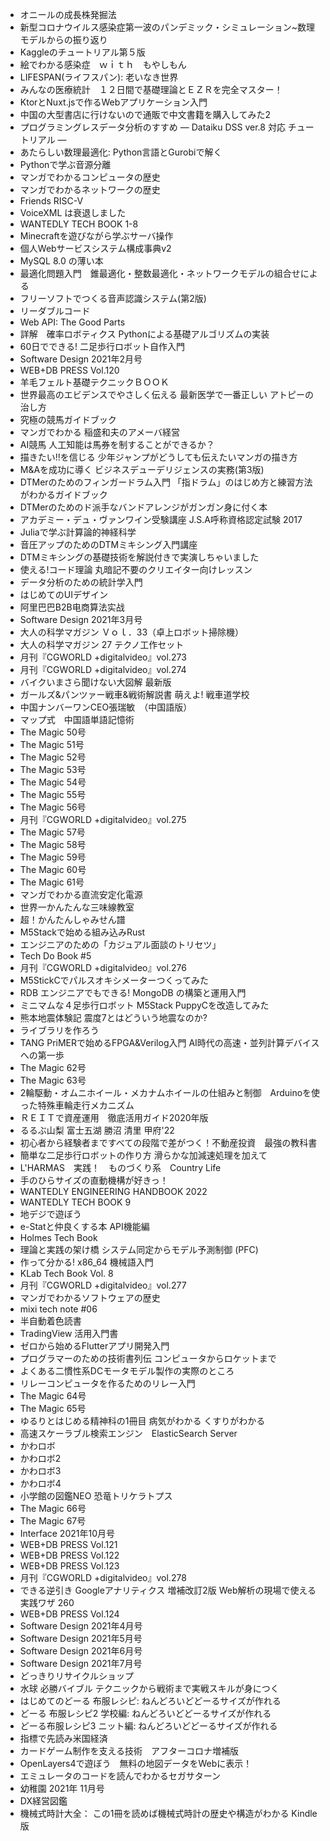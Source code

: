 * オニールの成長株発掘法
* 新型コロナウイルス感染症第一波のパンデミック・シミュレーション~数理モデルからの振り返り
* Kaggleのチュートリアル第５版
* 絵でわかる感染症　ｗｉｔｈ　もやしもん
* LIFESPAN(ライフスパン): 老いなき世界
* みんなの医療統計　１２日間で基礎理論とＥＺＲを完全マスター！
* KtorとNuxt.jsで作るWebアプリケーション入門
* 中国の大型書店に行けないので通販で中文書籍を購入してみた2
* プログラミングレスデータ分析のすすめ ― Dataiku DSS ver.8 対応 チュートリアル ―
* あたらしい数理最適化: Python言語とGurobiで解く
* Pythonで学ぶ音源分離
* マンガでわかるコンピュータの歴史
* マンガでわかるネットワークの歴史
* Friends RISC-V
* VoiceXML は衰退しました
* WANTEDLY TECH BOOK 1-8
* Minecraftを遊びながら学ぶサーバ操作
* 個人Webサービスシステム構成事典v2
* MySQL 8.0 の薄い本
* 最適化問題入門　錐最適化・整数最適化・ネットワークモデルの組合せによる
* フリーソフトでつくる音声認識システム(第2版)
* リーダブルコード
* Web API: The Good Parts
* 詳解　確率ロボティクス Pythonによる基礎アルゴリズムの実装
* 60日でできる! 二足歩行ロボット自作入門
* Software Design 2021年2月号
* WEB+DB PRESS Vol.120
* 羊毛フェルト基礎テクニックＢＯＯＫ
* 世界最高のエビデンスでやさしく伝える 最新医学で一番正しい アトピーの治し方
* 究極の競馬ガイドブック
* マンガでわかる 稲盛和夫のアメーバ経営
* AI競馬 人工知能は馬券を制することができるか？
* 描きたい!!を信じる 少年ジャンプがどうしても伝えたいマンガの描き方
* M&Aを成功に導く ビジネスデューデリジェンスの実務(第3版)
* DTMerのためのフィンガードラム入門 「指ドラム」のはじめ方と練習方法がわかるガイドブック
* DTMerのためのド派手なバンドアレンジがガンガン身に付く本
* アカデミー・デュ・ヴァンワイン受験講座 J.S.A呼称資格認定試験 2017
* Juliaで学ぶ計算論的神経科学
* 音圧アップのためのDTMミキシング入門講座
* DTMミキシングの基礎技術を解説付きで実演しちゃいました
* 使える!コード理論 丸暗記不要のクリエイター向けレッスン
* データ分析のための統計学入門
* はじめてのUIデザイン
* 阿里巴巴B2B电商算法实战
* Software Design 2021年3月号
* 大人の科学マガジン Ｖｏｌ．33（卓上ロボット掃除機）
* 大人の科学マガジン 27 テクノ工作セット
* 月刊『CGWORLD +digitalvideo』vol.273
* 月刊『CGWORLD +digitalvideo』vol.274
* バイクいまさら聞けない大図解 最新版
* ガールズ&パンツァー戦車&戦術解説書 萌えよ! 戦車道学校
* 中国ナンバーワンCEO張瑞敏　（中国語版）
* マップ式　中国語単語記憶術
* The Magic 50号
* The Magic 51号
* The Magic 52号
* The Magic 53号
* The Magic 54号
* The Magic 55号
* The Magic 56号
* 月刊『CGWORLD +digitalvideo』vol.275
* The Magic 57号
* The Magic 58号
* The Magic 59号
* The Magic 60号
* The Magic 61号
* マンガでわかる直流安定化電源
* 世界一かんたんな三味線教室
* 超！かんたんしゃみせん譜
* M5Stackで始める組み込みRust
* エンジニアのための「カジュアル面談のトリセツ」
* Tech Do Book #5
* 月刊『CGWORLD +digitalvideo』vol.276
* M5StickCでパルスオキシメーターつくってみた
* RDB エンジニアでもできる! MongoDB の構築と運用入門
* ミニマムな４足歩行ロボット M5Stack PuppyCを改造してみた
* 熊本地震体験記 震度7とはどういう地震なのか?
* ライブラリを作ろう
* TANG PriMERで始めるFPGA&Verilog入門 AI時代の高速・並列計算デバイスへの第一歩
* The Magic 62号
* The Magic 63号
* 2輪駆動・オムニホイール・メカナムホイールの仕組みと制御　Arduinoを使った特殊車輪走行メカニズム
* ＲＥＩＴで資産運用　徹底活用ガイド2020年版
* るるぶ山梨 富士五湖 勝沼 清里 甲府'22
* 初心者から経験者まですべての段階で差がつく！不動産投資　最強の教科書
* 簡単な二足歩行ロボットの作り方 滑らかな加減速処理を加えて
* L'HARMAS　実践！　ものづくり系　Country Life
* 手のひらサイズの直動機構が好きっ！
* WANTEDLY ENGINEERING HANDBOOK 2022
* WANTEDLY TECH BOOK 9
* 地デジで遊ぼう
* e-Statと仲良くする本 API機能編
* Holmes Tech Book
* 理論と実践の架け橋 システム同定からモデル予測制御 (PFC)
* 作って分かる! x86_64 機械語入門
* KLab Tech Book Vol. 8
* 月刊『CGWORLD +digitalvideo』vol.277
* マンガでわかるソフトウェアの歴史
* mixi tech note #06
* 半自動着色読書
* TradingView 活用入門書
* ゼロから始めるFlutterアプリ開発入門
* プログラマーのための技術書列伝 コンピュータからロケットまで
* よくある二慣性系DCモータモデル製作の実際のところ
* リレーコンピュータを作るためのリレー入門
* The Magic 64号
* The Magic 65号
* ゆるりとはじめる精神科の1冊目 病気がわかる くすりがわかる
* 高速スケーラブル検索エンジン　ElasticSearch Server
* かわロボ
* かわロボ2
* かわロボ3
* かわロボ4
* 小学館の図鑑NEO 恐竜トリケラトプス
* The Magic 66号
* The Magic 67号
* Interface 2021年10月号
* WEB+DB PRESS Vol.121
* WEB+DB PRESS Vol.122
* WEB+DB PRESS Vol.123
* 月刊『CGWORLD +digitalvideo』vol.278
* できる逆引き Googleアナリティクス 増補改訂2版 Web解析の現場で使える実践ワザ 260
* WEB+DB PRESS Vol.124
* Software Design 2021年4月号
* Software Design 2021年5月号
* Software Design 2021年6月号
* Software Design 2021年7月号
* どっきりリサイクルショップ
* 水球 必勝バイブル テクニックから戦術まで実戦スキルが身につく
* はじめてのどーる 布服レシピ: ねんどろいどどーるサイズが作れる
* どーる 布服レシピ2 学校編: ねんどろいどどーるサイズが作れる
* どーる布服レシピ3 ニット編: ねんどろいどどーるサイズが作れる
* 指標で先読み米国経済
* カードゲーム制作を支える技術　アフターコロナ増補版
* OpenLayers4で遊ぼう　無料の地図データをWebに表示！
* エミュレータのコードを読んでわかるセガサターン
* 幼稚園 2021年 11月号
* DX経営図鑑
* 機械式時計大全： この1冊を読めば機械式時計の歴史や構造がわかる Kindle版
